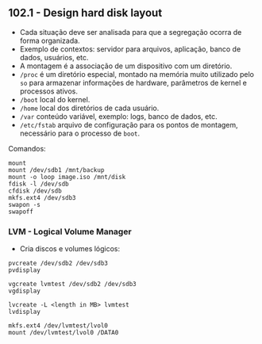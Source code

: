 ## 102.1 - Design hard disk layout

* Cada situação deve ser analisada para que a segregação ocorra de forma organizada.
* Exemplo de contextos: servidor para arquivos, aplicação, banco de dados, usuários, etc.
* A montagem é a associação de um dispositivo com um diretório.
* `/proc` é um diretório especial, montado na memória muito utilizado pelo `so` para armazenar informações de hardware, parâmetros de kernel e processos ativos.
* `/boot` local do kernel.
* `/home` local dos diretórios de cada usuário.
* `/var` conteúdo variável, exemplo: logs, banco de dados, etc.
* `/etc/fstab` arquivo de configuração para os pontos de montagem, necessário para o processo de `boot`.

Comandos:
```
mount
mount /dev/sdb1 /mnt/backup
mount -o loop image.iso /mnt/disk
fdisk -l /dev/sdb
cfdisk /dev/sdb
mkfs.ext4 /dev/sdb3
swapon -s
swapoff
```

### LVM - Logical Volume Manager

* Cria discos e volumes lógicos:

```
pvcreate /dev/sdb2 /dev/sdb3
pvdisplay

vgcreate lvmtest /dev/sdb2 /dev/sdb3
vgdisplay

lvcreate -L <length in MB> lvmtest
lvdisplay

mkfs.ext4 /dev/lvmtest/lvol0
mount /dev/lvmtest/lvol0 /DATA0
```

